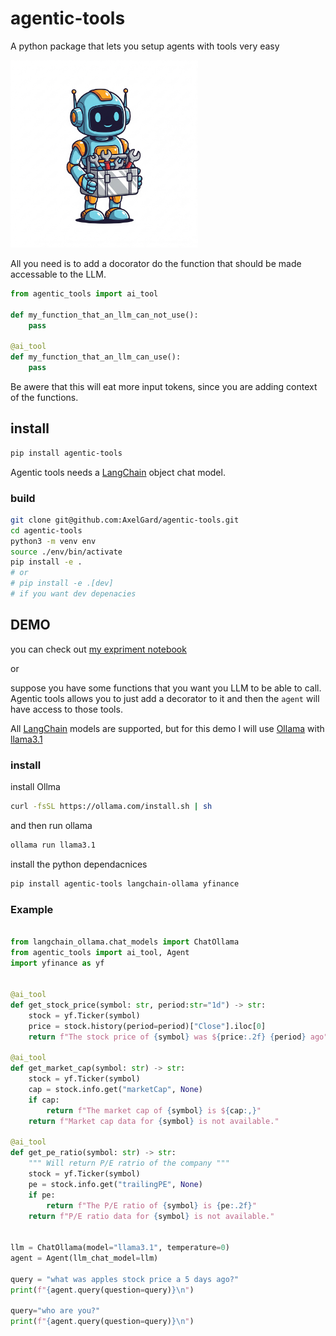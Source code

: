 # agentic-tools
A python package that lets you setup agents with tools very easy 

<img src="https://raw.githubusercontent.com/AxelGard/agentic-tools/master/docs/icon.png" alt="drawing" style="width:300px;"/>


All you need is to add a docorator do the function that should be made accessable to the LLM. 

```python
from agentic_tools import ai_tool

def my_function_that_an_llm_can_not_use():
    pass 

@ai_tool
def my_function_that_an_llm_can_use():
    pass

```

Be awere that this will eat more input tokens, since you are adding context of the functions.

## install 

```bash 
pip install agentic-tools 
```

Agentic tools needs a [LangChain](https://python.langchain.com/docs/integrations/chat/) object chat model.


### build 

```bash 
git clone git@github.com:AxelGard/agentic-tools.git
cd agentic-tools
python3 -m venv env 
source ./env/bin/activate
pip install -e .
# or 
# pip install -e .[dev] 
# if you want dev depenacies 
```


## DEMO 

you can check out [my expriment notebook](https://github.com/AxelGard/agentic-tools/blob/master/expr.ipynb)

or

suppose you have some functions that you want you LLM to be able to call. 
Agentic tools allows you to just add a decorator to it and then the `agent` will have access to those tools. 

All [LangChain](https://python.langchain.com/docs/integrations/chat/) models are supported, but for this demo I will use [Ollama](https://ollama.com/) with [llama3.1](https://ollama.com/library/llama3.1)

### install 

install Ollma 

```bash 
curl -fsSL https://ollama.com/install.sh | sh
```
and then run ollama  
```bash 
ollama run llama3.1
```

install the python dependacnices

```bash 
pip install agentic-tools langchain-ollama yfinance
```

### Example 

```python

from langchain_ollama.chat_models import ChatOllama
from agentic_tools import ai_tool, Agent
import yfinance as yf


@ai_tool
def get_stock_price(symbol: str, period:str="1d") -> str:
    stock = yf.Ticker(symbol)
    price = stock.history(period=period)["Close"].iloc[0]
    return f"The stock price of {symbol} was ${price:.2f} {period} ago"

@ai_tool
def get_market_cap(symbol: str) -> str:
    stock = yf.Ticker(symbol)
    cap = stock.info.get("marketCap", None)
    if cap:
        return f"The market cap of {symbol} is ${cap:,}"
    return f"Market cap data for {symbol} is not available."

@ai_tool
def get_pe_ratio(symbol: str) -> str:
    """ Will return P/E ratrio of the company """
    stock = yf.Ticker(symbol)
    pe = stock.info.get("trailingPE", None)
    if pe:
        return f"The P/E ratio of {symbol} is {pe:.2f}"
    return f"P/E ratio data for {symbol} is not available."


llm = ChatOllama(model="llama3.1", temperature=0)
agent = Agent(llm_chat_model=llm)

query = "what was apples stock price a 5 days ago?"
print(f"{agent.query(question=query)}\n")

query="who are you?"
print(f"{agent.query(question=query)}\n")

```